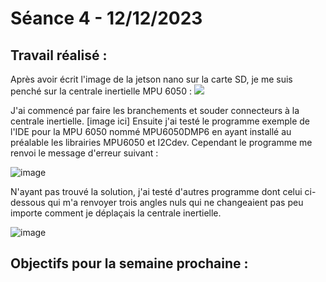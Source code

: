# **Séance 4 - 12/12/2023**
## Travail réalisé :
Après avoir écrit l'image de la jetson nano sur la carte SD, je me suis penché sur la centrale inertielle MPU 6050 :
![](https://j6z7x9q7.rocketcdn.me/wp-content/uploads/2021/03/MPU-6050-3.jpg)

J'ai commencé par faire les branchements et souder connecteurs à la centrale inertielle.
[image ici]
Ensuite j'ai testé le programme exemple de l'IDE pour la MPU 6050 nommé MPU6050DMP6 en ayant installé au préalable les librairies MPU6050 et I2Cdev. Cependant le programme me renvoi le message d'erreur suivant :

![image](https://github.com/TibaudoRomain/ProjetAR/assets/146826729/6cba63ab-3d56-46d0-9116-43b6be100d2b)

N'ayant pas trouvé la solution, j'ai testé d'autres programme dont celui ci-dessous qui m'a renvoyer trois angles nuls qui ne changeaient pas peu importe comment je déplaçais la centrale inertielle.

![image](https://github.com/TibaudoRomain/ProjetAR/assets/146826729/2902d326-99ac-4d36-b74f-0004519b0ba7)

## Objectifs pour la semaine prochaine :



